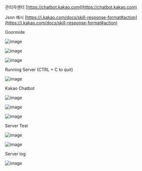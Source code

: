 관리자센터
[https://chatbot.kakao.com](https://chatbot.kakao.com)

Json 예시
[https://i.kakao.com/docs/skill-response-format#action](https://i.kakao.com/docs/skill-response-format#action)



Goormide

![image](https://user-images.githubusercontent.com/116808840/199216515-1cdc927f-aac9-4d02-859c-c5e5d8c7594c.png)

![image](https://user-images.githubusercontent.com/116808840/199216598-39694db0-673c-4cac-a1ab-b2b22f6da680.png)

![image](https://user-images.githubusercontent.com/116808840/199216807-78b8cb48-ae3c-4cd2-93e2-dcb51cd3e998.png)



Running Server (CTRL + C to quit)

![image](https://user-images.githubusercontent.com/116808840/199218300-1151f5b7-d6f5-45f1-b2f8-cb04360d1c2f.png)



Kakao Chatbot

![image](https://user-images.githubusercontent.com/116808840/199216891-fbe0d543-8df8-4b97-8561-978c3cc4ee44.png)

![image](https://user-images.githubusercontent.com/116808840/199216967-983bbebe-ee52-43fa-a4ea-f537a6306978.png)

![image](https://user-images.githubusercontent.com/116808840/199217229-77e10c44-405d-4052-b1b3-5b5fe1722ad7.png)



Server Test

![image](https://user-images.githubusercontent.com/116808840/199218963-c50b5546-85be-447a-9521-458ba1371bab.png)

![image](https://user-images.githubusercontent.com/116808840/199219082-71fcc597-cbfe-40de-977b-1b06ae1924f2.png)

Server log

![image](https://user-images.githubusercontent.com/116808840/199219201-fe9f84e4-a3d1-4a3c-bd99-b1986fa1e797.png)



